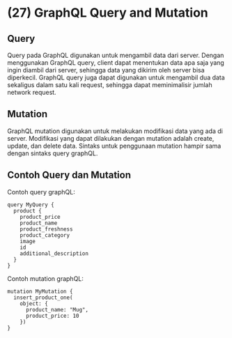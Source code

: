 # (27) GraphQL Query and Mutation

## Query

Query pada GraphQL digunakan untuk mengambil data dari server. Dengan menggunakan GraphQL query, client dapat menentukan data apa saja yang ingin diambil dari server, sehingga data yang dikirim oleh server bisa diperkecil. GraphQL query juga dapat digunakan untuk mengambil dua data sekaligus dalam satu kali request, sehingga dapat meminimalisir jumlah network request.

## Mutation

GraphQL mutation digunakan untuk melakukan modifikasi data yang ada di server. Modifikasi yang dapat dilakukan dengan mutation adalah create, update, dan delete data. Sintaks untuk penggunaan mutation hampir sama dengan sintaks query graphQL.

## Contoh Query dan Mutation

Contoh query graphQL:

```
query MyQuery {
  product {
    product_price
    product_name
    product_freshness
    product_category
    image
    id
    additional_description
  }
}
```

Contoh mutation graphQL:

```
mutation MyMutation {
  insert_product_one(
    object: {
      product_name: "Mug",
      product_price: 10
    })
}

```
